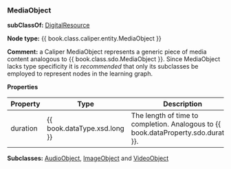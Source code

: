 ### MediaObject

__subClassOf:__ [DigitalResource](./digitalresource.md)

__Node type:__ {{ book.class.caliper.entity.MediaObject }}

__Comment:__ a Caliper MediaObject represents a generic piece of media content analogous to {{ book.class.sdo.MediaObject }}.  Since MediaObject lacks type specificity it is *recommended* that only its subclasses be employed to represent nodes in the learning graph.

__Properties__

| Property | Type | Description | Conformance |
| -------- | ---- | ----------- | ----------- |
| duration | {{ book.dataType.xsd.long }} | The length of time to completion.  Analogous to {{ book.dataProperty.sdo.duration }}.  | optional |

__Subclasses:__ [AudioObject](./audionobject.md), [ImageObject](./imageobject.md) and [VideoObject](./videoobject.md)  